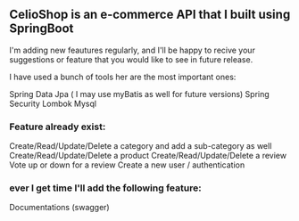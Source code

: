 <h2>CelioShop is an e-commerce API that I built using SpringBoot</h2>

I'm adding new feautures regularly, and I'll be happy to recive your suggestions or feature that you would like to see in future release.

I have used a bunch of tools her are the most important ones:

Spring Data Jpa ( I may use myBatis as well for future versions)
Spring Security
Lombok
Mysql


<h3>Feature already exist:</h3>

Create/Read/Update/Delete a category and add a sub-category as well
Create/Read/Update/Delete a product 
Create/Read/Update/Delete a review
Vote up or down for a review
Create a new user / authentication


<h3>ever I get time I'll add the following feature:</h3>

Documentations (swagger)
